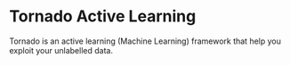 # Tornado Active Learning 
Tornado is an active learning (Machine Learning) framework that help you exploit your unlabelled data.
